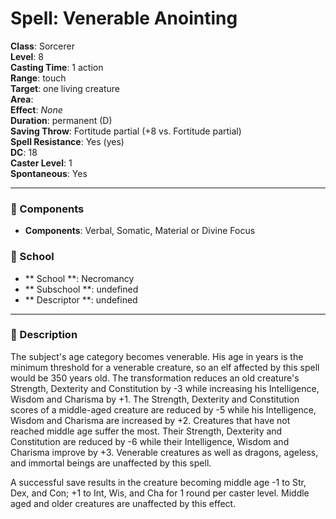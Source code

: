 
# Spell: Venerable Anointing
**Class**: Sorcerer  
**Level**: 8  
**Casting Time**: 1 action  
**Range**: touch  
**Target**: one living creature  
**Area**:   
**Effect**: _None_  
**Duration**: permanent (D)  
**Saving Throw**: Fortitude partial (+8 vs. Fortitude partial)  
**Spell Resistance**: Yes (yes)  
**DC**: 18  
**Caster Level**: 1  
**Spontaneous**: Yes

---

### 🔮 Components
- **Components**: Verbal, Somatic, Material or Divine Focus

### 🏫 School
- ** School **: Necromancy
- ** Subschool **: undefined
- ** Descriptor **: undefined
---

### 📜 Description
The subject's age category becomes venerable. His age in years is the minimum threshold for a venerable creature, so an elf affected by this spell would be 350 years old. The transformation reduces an old creature's Strength, Dexterity and Constitution by -3 while increasing his Intelligence, Wisdom and Charisma by +1. The Strength, Dexterity and Constitution scores of a middle-aged creature are reduced by -5 while his Intelligence, Wisdom and Charisma are increased by +2. Creatures that have not reached middle age suffer the most. Their Strength, Dexterity and Constitution are reduced by -6 while their Intelligence, Wisdom and Charisma improve by +3. Venerable creatures as well as dragons, ageless, and immortal beings are unaffected by this spell. 

A successful save results in the creature becoming middle age -1 to Str, Dex, and Con; +1 to Int, Wis, and Cha for 1 round per caster level. Middle aged and older creatures are unaffected by this effect.

